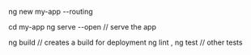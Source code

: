 
ng new my-app --routing

cd my-app
ng serve --open  // serve the app

ng build  // creates a build for deployment
ng lint , ng test  // other tests